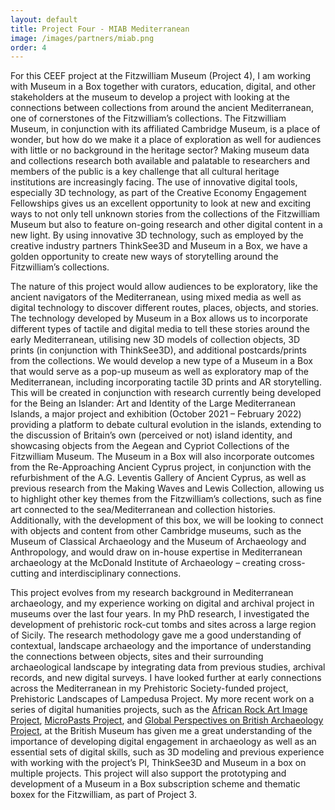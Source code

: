 ```yaml
---
layout: default
title: Project Four - MIAB Mediterranean
image: /images/partners/miab.png
order: 4
---
```

For this CEEF project at the Fitzwilliam Museum (Project 4), I am working with Museum in a Box together with curators, education, digital, and other stakeholders at the museum to develop a project with looking at the connections between collections from around the ancient Mediterranean, one of cornerstones of the Fitzwilliam’s collections. The Fitzwilliam Museum, in conjunction with its affiliated Cambridge Museum, is a place of wonder, but how do we make it a place of exploration as well for audiences with little or no background in the heritage sector? Making museum data and collections research both available and palatable to researchers and members of the public is a key challenge that all cultural heritage institutions are increasingly facing. The use of innovative digital tools, especially 3D technology, as part of the Creative Economy Engagement Fellowships gives us an excellent opportunity to look at new and exciting ways to not only tell unknown stories from the collections of the Fitzwilliam Museum but also to feature on-going research and other digital content in a new light. By using innovative 3D technology, such as employed by the creative industry partners ThinkSee3D and Museum in a Box, we have a golden opportunity to create new ways of storytelling around the Fitzwilliam’s collections.

The nature of this project would allow audiences to be exploratory, like the ancient navigators of the
Mediterranean, using mixed media as well as digital technology to discover different routes, places, objects, and stories. The technology developed by Museum in a Box allows us to incorporate different types of tactile and digital media to tell these stories around the early Mediterranean, utilising new 3D models of collection objects, 3D prints (in conjunction with ThinkSee3D), and additional postcards/prints from the collections. We would develop a new type of a Museum in a Box that would serve as a pop-up museum as well as exploratory map of the Mediterranean, including incorporating tactile 3D prints and AR storytelling. This will be created in conjunction with research currently being developed for the Being an Islander: Art and Identity of the Large Mediterranean Islands, a major project and exhibition (October 2021 – February 2022) providing a platform to debate cultural evolution in the islands, extending to the discussion of Britain’s own (perceived or not) island identity, and showcasing objects from the Aegean and Cypriot Collections of the Fitzwilliam Museum. The Museum in a Box will also incorporate outcomes from the Re-Approaching Ancient Cyprus project, in conjunction with the refurbishment of the A.G. Leventis Gallery of Ancient Cyprus, as well as previous research from the Making Waves and Lewis Collection, allowing us to highlight other key themes from the Fitzwilliam’s collections, such as fine art connected to the sea/Mediterranean and collection histories. Additionally, with the development of this box, we will be looking to connect with objects and content from other Cambridge museums, such as the Museum of Classical Archaeology and the Museum of Archaeology and Anthropology, and would draw on in-house expertise in Mediterranean archaeology at the McDonald Institute of Archaeology – creating cross-cutting and interdisciplinary connections.

This project evolves from my research background in Mediterranean archaeology, and my experience working on digital and archival project in museums over the last four years. In my PhD research, I investigated the development of prehistoric rock-cut tombs and sites across a large region of Sicily. The research methodology gave me a good understanding of contextual, landscape archaeology and the importance of understanding the connections between objects, sites and their surrounding archaeological landscape by integrating data from previous studies, archival records, and new digital surveys. I have looked further at early connections across the Mediterranean in my Prehistoric Society-funded project, Prehistoric Landscapes of Lampedusa Project. My more recent work on a series of digital humanities projects, such as the [African Rock Art Image Project](https://africanrockart.britishmuseum.org/), [MicroPasts Project](https://micropasts.org), and [Global Perspectives on British Archaeology Project](https://global-britisharchaeology.org/), at the British Museum has given me a great understanding of the importance of developing digital engagement in archaeology as well as an essential sets of digital skills, such as 3D modeling and previous experience with working with the project’s PI, ThinkSee3D and Museum in a box on multiple projects. This project will also support the prototyping and development of a Museum in a Box subscription scheme and thematic boxex for the Fitzwilliam, as part of Project 3. 
